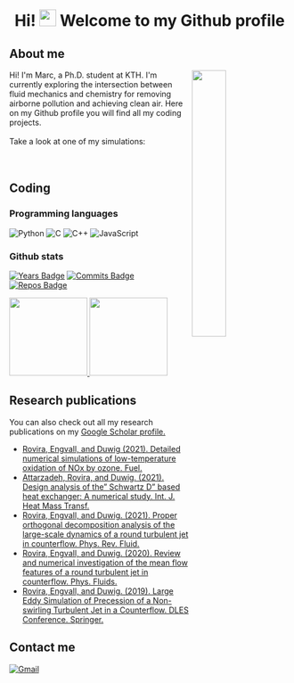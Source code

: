 [comment]: <> (Ideas to expand this README in the future: https://github.com/abhisheknaiidu/awesome-github-profile-readme)

<h1 align="center"> Hi! <img src="https://raw.githubusercontent.com/aemmadi/aemmadi/master/wave.gif" width="30px"> Welcome to my Github profile </h1>

<h2 align="left"> About me </h2>

<a href="https://doi.org/10.1103/PhysRevFluids.6.014701">
  <img src="./jet.gif" align="right" width="35%"/>
</a>

<p>
  Hi! I'm Marc, a Ph.D. student at KTH. I'm currently exploring the intersection between fluid mechanics and chemistry for removing airborne pollution and achieving clean air. Here on my Github profile you will find all my coding projects. <br> <br>
  Take a look at one of my simulations: <br> <br> <br>
</p>

<h2 align="left"> Coding </h2>

<h3 align="left"> Programming languages </h3>

![Python](https://img.shields.io/badge/-Python-000?&logo=Python)
![C](https://img.shields.io/badge/-C-000?&logo=C)
![C++](https://img.shields.io/badge/-C++-000?&logo=c%2b%2b&logoColor=00599C)
![JavaScript](https://img.shields.io/badge/-JavaScript-000?&logo=JavaScript) <br>

<h3 align="left"> Github stats </h3>

[![Years Badge](https://badges.pufler.dev/years/marrov)](https://badges.pufler.dev)
[![Commits Badge](https://badges.pufler.dev/commits/monthly/marrov)](https://badges.pufler.dev)
[![Repos Badge](https://badges.pufler.dev/repos/marrov)](https://badges.pufler.dev) <br>

<a href="https://github.com/marrov">
  <img height="140px" src="https://github-readme-stats.vercel.app/api?username=marrov&hide_title=true&hide_border=false&show_icons=true&include_all_commits=true&count_private=true&line_height=22&theme=dark" /> <img height="140px" src="https://github-readme-stats.vercel.app/api/top-langs/?username=marrov&hide=cmake,fortran,cuda&hide_title=true&hide_border=false&layout=compact&langs_count=6&theme=dark" />
</a>

<h2 align="left">Research publications</h2>

<p>
  You can also check out all my research publications on my <a href="https://scholar.google.com/citations?user=wEZyfUcAAAAJ&hl=es&oi=sra">Google Scholar profile.</a><br>
</p>

<ul>
  <li><a href="https://doi.org/10.1016/j.fuel.2021.121238">Rovira, Engvall, and Duwig (2021). Detailed numerical simulations of low-temperature oxidation of NOx by ozone. Fuel.</a></li>
  <li><a href="https://doi.org/10.1016/j.ijheatmasstransfer.2021.121415">Attarzadeh, Rovira, and Duwig. (2021). Design analysis of the” Schwartz D” based heat exchanger: A numerical study. Int. J. Heat Mass Transf.</a></li>
  <li><a href="https://doi.org/10.1103/PhysRevFluids.6.014701">Rovira, Engvall, and Duwig. (2021). Proper orthogonal decomposition analysis of the large-scale dynamics of a round turbulent jet in counterflow. Phys. Rev. Fluid.</a></li>
  <li><a href="https://doi.org/10.1063/5.0003239">Rovira, Engvall, and Duwig. (2020). Review and numerical investigation of the mean flow features of a round turbulent jet in counterflow. Phys. Fluids.</a></li>
  <li><a href="https://doi.org/10.1007/978-3-030-42822-8_10">Rovira, Engvall, and Duwig. (2019). Large Eddy Simulation of Precession of a Non-swirling Turbulent Jet in a Counterflow. DLES Conference. Springer.</a></li>
</ul>

<h2 align="left"> Contact me </h2>

<p>
  <a href="mailto:marcrovirasacie@gmail.com">
    <img alt="Gmail" src="https://img.shields.io/badge/Gmail-%23BB001B.svg?&style=for-the-badge&logo=Gmail&logoColor=white" />
  </a>
</p>
